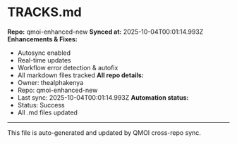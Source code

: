 # TRACKS.md

**Repo:** qmoi-enhanced-new
**Synced at:** 2025-10-04T00:01:14.993Z
**Enhancements & Fixes:**
- Autosync enabled
- Real-time updates
- Workflow error detection & autofix
- All markdown files tracked
**All repo details:**
- Owner: thealphakenya
- Repo: qmoi-enhanced-new
- Last sync: 2025-10-04T00:01:14.993Z
**Automation status:**
- Status: Success
- All .md files updated
---
This file is auto-generated and updated by QMOI cross-repo sync.
